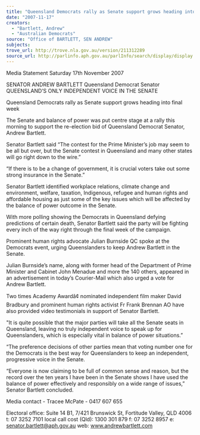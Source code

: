 ```yaml
---
title: "Queensland Democrats rally as Senate support grows heading into final week."
date: "2007-11-17"
creators:
  - "Bartlett, Andrew"
  - "Australian Democrats"
source: "Office of BARTLETT, SEN ANDREW"
subjects:
trove_url: http://trove.nla.gov.au/version/211312289
source_url: http://parlinfo.aph.gov.au/parlInfo/search/display/display.w3p;query=Id%3A%22media/pressrel/ATYO6%22
---
```


 Media Statement  Saturday 17th November 2007

 

 SENATOR ANDREW BARTLETT  Queensland Democrat Senator  QUEENSLAND’S ONLY INDEPENDENT VOICE IN THE SENATE 

 

 Queensland Democrats rally as Senate support grows heading  into final week   

 The Senate and balance of power was put centre stage at a rally this morning to support the re-election  bid of Queensland Democrat Senator, Andrew Bartlett. 

 Senator Bartlett said “The contest for the Prime Minister’s job may seem to be all but over, but the Senate  contest in Queensland and many other states will go right down to the wire.” 

 “If there is to be a change of government, it is crucial voters take out some strong insurance in the  Senate.” 

 Senator Bartlett identified workplace relations, climate change and environment, welfare, taxation,  Indigenous, refugee and human rights and affordable housing as just some of the key issues which will be  affected by the balance of power outcome in the Senate. 

 With more polling showing the Democrats in Queensland defying predictions of certain death, Senator  Bartlett said the party will be fighting every inch of the way right through the final week of the campaign. 

 Prominent human rights advocate Julian Burnside QC spoke at the Democrats event, urging  Queenslanders to keep Andrew Bartlett in the Senate. 

 Julian Burnside’s name, along with former head of the Department of Prime Minister and Cabinet John  Menadue and more the 140 others, appeared in an advertisement in today’s Courier-Mail which also  urged a vote for Andrew Bartlett. 

 Two times Academy Awardâ¢ nominated independent film maker David Bradbury and prominent human  rights activist Fr Frank Brennan AO have also provided video testimonials in support of Senator Bartlett. 

 "It is quite possible that the major parties will take all the Senate seats in Queensland, leaving no truly  independent voice to speak up for Queenslanders, which is especially vital in balance of power  situations.” 

 “The preference decisions of other parties mean that voting number one for the Democrats is the best way  for Queenslanders to keep an independent, progressive voice in the Senate. 

  “Everyone is now claiming to be full of common sense and reason, but the record over the ten years I  have been in the Senate shows I have used the balance of power effectively and responsibly on a wide  range of issues,” Senator Bartlett concluded.  

 

 Media contact - Tracee McPate - 0417 607 655   

 Electoral office: Suite 14 B1, 7/421 Brunswick St, Fortitude Valley, QLD 4006  t: 07 3252 7101  local call cost (Qld): 1300 301 879   f: 07 3252 8957  e: senator.bartlett@aph.gov.au   web: www.andrewbartlett.com   

 

